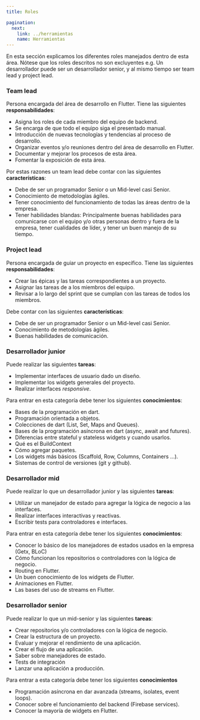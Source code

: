 ```yaml
---
title: Roles

pagination:
  next:
    link: ../herramientas
    name: Herramientas
---
```


En esta sección explicamos los diferentes roles manejados dentro de esta área. Nótese que los roles descritos no son excluyentes e.g. Un desarrollador puede ser un desarrollador senior, y al mismo tiempo ser team lead y project lead.

### Team lead

Persona encargada del área de desarrollo en Flutter. Tiene las siguientes **responsabilidades**:

- Asigna los roles de cada miembro del equipo de backend.
- Se encarga de que todo el equipo siga el presentado manual.
- Introducción de nuevas tecnologías y tendencias al proceso de desarrollo.
- Organizar eventos y/o reuniones dentro del área de desarrollo en Flutter.
- Documentar y mejorar los procesos de esta área.
- Fomentar la exposición de esta área.

Por estas razones un team lead debe contar con las siguientes **características**:

- Debe de ser un programador Senior o un Mid-level casi Senior.
- Conocimiento de metodologías ágiles.
- Tener conocimiento del funcionamiento de todas las áreas dentro de la empresa.
- Tener habilidades blandas: Principalmente buenas habilidades para comunicarse con el equipo y/o otras personas dentro y fuera de la empresa, tener cualidades de líder, y tener un buen manejo de su tiempo.

### Project lead

Persona encargada de guiar un proyecto en específico. Tiene las siguientes **responsabilidades**:

- Crear las épicas y las tareas correspondientes a un proyecto.
- Asignar las tareas de a los miembros del equipo.
- Revisar a lo largo del sprint que se cumplan con las tareas de todos los miembros.

Debe contar con las siguientes **características**:

- Debe de ser un programador Senior o un Mid-level casi Senior.
- Conocimiento de metodologías ágiles.
- Buenas habilidades de comunicación.

### Desarrollador junior

Puede realizar las siguientes **tareas**:

- Implementar interfaces de usuario dado un diseño.
- Implementar los widgets generales del proyecto.
- Realizar interfaces _responsive_.

Para entrar en esta categoría debe tener los siguientes **conocimientos**:

- Bases de la programación en dart.
- Programación orientada a objetos.
- Colecciones de dart (List, Set, Maps and Queues).
- Bases de la programación asíncrona en dart (async, await and futures).
- Diferencias entre stateful y stateless widgets y cuando usarlos.
- Qué es el BuildContext
- Cómo agregar paquetes.
- Los widgets más básicos (Scaffold, Row, Columns, Containers ...).
- Sistemas de control de versiones (git y github).

### Desarrollador mid

Puede realizar lo que un desarrollador junior y las siguientes **tareas**:

- Utilizar un manejador de estado para agregar la lógica de negocio a las interfaces.
- Realizar interfaces interactivas y reactivas.
- Escribir tests para controladores e interfaces.

Para entrar en esta categoría debe tener los siguientes **conocimientos**:

- Conocer lo básico de los manejadores de estados usados en la empresa (Getx, BLoC)
- Cómo funcionan los repositorios o controladores con la lógica de negocio.
- Routing en Flutter.
- Un buen conocimiento de los widgets de Flutter.
- Animaciones en Flutter.
- Las bases del uso de streams en Flutter.

### Desarrollador senior

Puede realizar lo que un mid-senior y las siguientes **tareas**:

- Crear repositorios y/o controladores con la lógica de negocio.
- Crear la estructura de un proyecto.
- Evaluar y mejorar el rendimiento de una aplicación.
- Crear el flujo de una aplicación.
- Saber sobre manejadores de estado.
- Tests de integración
- Lanzar una aplicación a producción.

Para entrar a esta categoría debe tener los siguientes **conocimientos**

- Programación asíncrona en dar avanzada (streams, isolates, event loops).
- Conocer sobre el funcionamiento del backend (Firebase services).
- Conocer la mayoría de widgets en Flutter.
